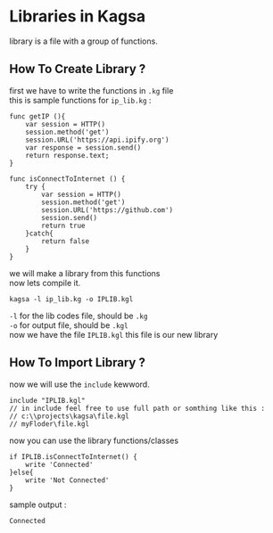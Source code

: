 # Libraries in Kagsa
library is a file with a group of functions.
## How To Create Library ?

first we have to write the functions in `.kg` file<br>
this is sample functions for `ip_lib.kg` :
```
func getIP (){
    var session = HTTP()
    session.method('get')
    session.URL('https://api.ipify.org')
    var response = session.send()
    return response.text;
}

func isConnectToInternet () {
    try {
        var session = HTTP()
        session.method('get')
        session.URL('https://github.com')
        session.send()
        return true
    }catch{
        return false
    }
}
```
we will make a library from this functions<br>
now lets compile it.
```
kagsa -l ip_lib.kg -o IPLIB.kgl
```
`-l` for the lib codes file, should be `.kg`<br>
`-o` for output file, should be `.kgl`<br>
now we have the file `IPLIB.kgl` this file is our new library
## How To Import Library ?

now we will use the `include` kewword.
```
include "IPLIB.kgl"
// in include feel free to use full path or somthing like this :
// c:\\projects\kagsa\file.kgl
// myFloder\file.kgl
```
now you can use the library functions/classes
```
if IPLIB.isConnectToInternet() {
    write 'Connected'
}else{
    write 'Not Connected'
}
```

sample output :
```
Connected
```
